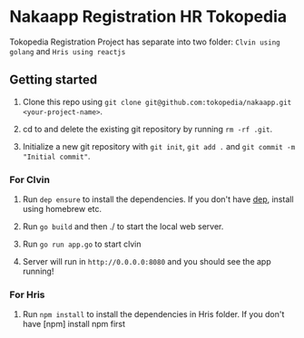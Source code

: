 # Nakaapp Registration HR Tokopedia

Tokopedia Registration Project has separate into two folder: 
`Clvin using golang` and `Hris using reactjs`

## Getting started

1. Clone this repo using `git clone git@github.com:tokopedia/nakaapp.git <your-project-name>`.

2. cd to <your-project-name> and delete the existing git repository by running `rm -rf .git`.

3. Initialize a new git repository with `git init`, `git add .` and `git commit -m "Initial commit"`.

### For Clvin

1. Run `dep ensure` to install the dependencies. If you don't have [dep](https://github.com/golang/dep), install using homebrew etc.

2. Run `go build` and then ./<your-project-name> to start the local web server.

3. Run `go run app.go` to start clvin

4. Server will run in `http://0.0.0.0:8080` and you should see the app running!

### For Hris

1. Run `npm install` to install the dependencies in Hris folder. If you don't have [npm]
install npm first 
